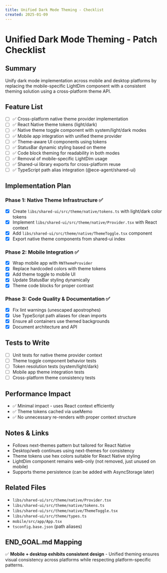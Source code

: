 ```yaml
---
title: Unified Dark Mode Theming - Checklist
created: 2025-01-09
---
```


# Unified Dark Mode Theming - Patch Checklist

## Summary

Unify dark mode implementation across mobile and desktop platforms by replacing the mobile-specific LightDim component with a consistent theming solution using a cross-platform theme API.

## Feature List

- [ ] ✅ Cross-platform native theme provider implementation
- [ ] ✅ React Native theme tokens (light/dark) 
- [ ] ✅ Native theme toggle component with system/light/dark modes
- [ ] ✅ Mobile app integration with unified theme provider
- [ ] ✅ Theme-aware UI components using tokens
- [ ] ✅ StatusBar dynamic styling based on theme
- [ ] ✅ Code block theming for readability in both modes
- [ ] ✅ Removal of mobile-specific LightDim usage
- [ ] ✅ Shared-ui library exports for cross-platform reuse
- [ ] ✅ TypeScript path alias integration (@ece-agent/shared-ui)

## Implementation Plan

### Phase 1: Native Theme Infrastructure ✅
- [x] Create `libs/shared-ui/src/theme/native/tokens.ts` with light/dark color tokens
- [x] Implement `libs/shared-ui/src/theme/native/Provider.tsx` with React context
- [x] Add `libs/shared-ui/src/theme/native/ThemeToggle.tsx` component
- [x] Export native theme components from shared-ui index

### Phase 2: Mobile Integration ✅  
- [x] Wrap mobile app with `RNThemeProvider`
- [x] Replace hardcoded colors with theme tokens
- [x] Add theme toggle to mobile UI
- [x] Update StatusBar styling dynamically
- [x] Theme code blocks for proper contrast

### Phase 3: Code Quality & Documentation ✅
- [x] Fix lint warnings (unescaped apostrophes)
- [x] Use TypeScript path aliases for clean imports
- [x] Ensure all containers use themed backgrounds
- [x] Document architecture and API

## Tests to Write

- [ ] Unit tests for native theme provider context
- [ ] Theme toggle component behavior tests  
- [ ] Token resolution tests (system/light/dark)
- [ ] Mobile app theme integration tests
- [ ] Cross-platform theme consistency tests

## Performance Impact

- ✅ Minimal impact - uses React context efficiently
- ✅ Theme tokens cached via useMemo
- ✅ No unnecessary re-renders with proper context structure

## Notes & Links

- Follows next-themes pattern but tailored for React Native
- Desktop/web continues using next-themes for consistency
- Theme tokens use hex colors suitable for React Native styling
- LightDim component remains web-only (not removed, just unused on mobile)
- Supports theme persistence (can be added with AsyncStorage later)

## Related Files

- `libs/shared-ui/src/theme/native/Provider.tsx`
- `libs/shared-ui/src/theme/native/tokens.ts` 
- `libs/shared-ui/src/theme/native/ThemeToggle.tsx`
- `libs/shared-ui/src/theme/types.ts`
- `mobile/src/app/App.tsx`
- `tsconfig.base.json` (path aliases)

## END_GOAL.md Mapping

✅ **Mobile + desktop exhibits consistent design** - Unified theming ensures visual consistency across platforms while respecting platform-specific patterns.
